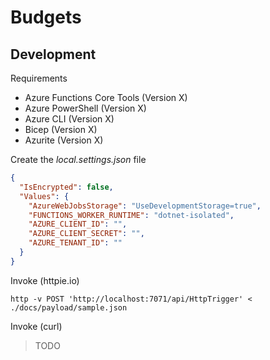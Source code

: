 # Budgets

## Development

Requirements

- Azure Functions Core Tools (Version X)
- Azure PowerShell (Version X)
- Azure CLI (Version X)
- Bicep (Version X)
- Azurite (Version X)

Create the _local.settings.json_ file

```json
{
  "IsEncrypted": false,
  "Values": {
    "AzureWebJobsStorage": "UseDevelopmentStorage=true",
    "FUNCTIONS_WORKER_RUNTIME": "dotnet-isolated",
    "AZURE_CLIENT_ID": "",
    "AZURE_CLIENT_SECRET": "",
    "AZURE_TENANT_ID": ""
  }
}
```

Invoke (httpie.io)

```shell
http -v POST 'http://localhost:7071/api/HttpTrigger' < ./docs/payload/sample.json
```

Invoke (curl)

> TODO
